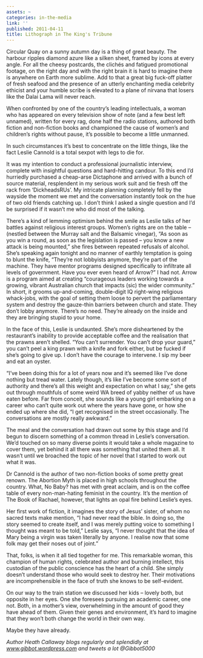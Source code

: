 ```yaml
---
assets: ~
categories: in-the-media
link: ''
published: 2011-04-11
title: Lithograph in The King's Tribune
---
```

Circular Quay on a sunny autumn day is a thing of great beauty. The harbour ripples diamond azure like a silken sheet, framed by icons at every angle. For all the cheesy postcards, the clichés and fatigued promotional footage, on the right day and with the right brain it is hard to imagine there is anywhere on Earth more sublime. Add to that a great big fuck-off platter of fresh seafood and the presence of an utterly enchanting media celebrity ethicist and your humble scribe is elevated to a plane of nirvana that losers like the Dalai Lama will never reach.

When confronted by one of the country’s leading intellectuals, a woman who has appeared on every television show of note (and a few best left unnamed), written for every rag, done half the radio stations, authored both fiction and non-fiction books and championed the cause of women’s and children’s rights without pause, it’s possible to become a little unmanned.

In such circumstances it’s best to concentrate on the little things, like the fact Leslie Cannold is a total sexpot with legs to die for.

It was my intention to conduct a professional journalistic interview, complete with insightful questions and hard-hitting candour. To this end I’d hurriedly purchased a cheap-arse Dictaphone and arrived with a bunch of source material, resplendent in my serious work suit and tie fresh off the rack from ‘DickheadsRUs’. My intricate planning completely fell by the wayside the moment we met and the conversation instantly took on the hue of two old friends catching up. I don’t think I asked a single question and I’d be surprised if it wasn’t me who did most of the talking.

There’s a kind of lemming optimism behind the smile as Leslie talks of her battles against religious interest groups. Women’s rights are on the table – (nestled between the Murray salt and the Balsamic vinegar), “As soon as you win a round, as soon as the legislation is passed – you know a new attack is being mounted,” she fires between repeated refusals of alcohol. She’s speaking again tonight and no manner of earthly temptation is going to blunt the knife, “They’re not lobbyists anymore, they’re part of the machine. They have mentor programs designed specifically to infiltrate all levels of government. Have you ever even heard of Arrow?” I had not. Arrow is a program aimed at creating “courageous leaders working towards a growing, vibrant Australian church that impacts (sic) the wider community.” In short, it grooms up-and-coming, double-digit IQ right-wing religious whack-jobs, with the goal of setting them loose to pervert the parliamentary system and destroy the gauze-thin barriers between church and state. They don’t lobby anymore. There’s no need. They’re already on the inside and they are bringing stupid to your home.

In the face of this, Leslie is undaunted. She’s more disheartened by the restaurant’s inability to provide acceptable coffee and the realisation that the prawns aren’t shelled. “You can’t surrender. You can’t drop your guard,” you can’t peel a king prawn with a knife and fork either, but be fucked if she’s going to give up. I don’t have the courage to intervene. I sip my beer and eat an oyster.

“I’ve been doing this for a lot of years now and it’s seemed like I’ve done nothing but tread water. Lately though, it’s like I’ve become some sort of authority and there’s all this weight and expectation on what I say,” she gets out through mouthfuls of some weird WA breed of yabby neither of us have eaten before. Far from conceit, she sounds like a young girl embarking on a career who can’t quite work out where the years have gone, or how she ended up where she did, “I get recognised in the street occasionally. The conversations are mostly really awkward.”

The meal and the conversation had drawn out some by this stage and I’d begun to discern something of a common thread in Leslie’s conversation. We’d touched on so many diverse points it would take a whole magazine to cover them, yet behind it all there was something that united them all. It wasn’t until we broached the topic of her novel that I started to work out what it was.

Dr Cannold is the author of two non-fiction books of some pretty great renown. The Abortion Myth is placed in high schools throughout the country. What, No Baby? has met with great acclaim, and is on the coffee table of every non-man-hating feminist in the country. It’s the mention of The Book of Rachael, however, that lights an opal fire behind Leslie’s eyes.

Her first work of fiction, it imagines the story of Jesus’ sister, of whom no sacred texts make mention, “I had never read the bible. In doing so, the story seemed to create itself, and I was merely putting voice to something I thought was meant to be told,” Leslie says, “I never thought that the idea of Mary being a virgin was taken literally by anyone. I realise now that some folk may get their noses out of joint.”

That, folks, is when it all tied together for me. This remarkable woman, this champion of human rights, celebrated author and burning intellect, this custodian of the public conscience has the heart of a child. She simply doesn’t understand those who would seek to destroy her. Their motivations are incomprehensible in the face of truth she knows to be self-evident.

On our way to the train station we discussed her kids – lovely both, but opposite in her eyes. One she foresees pursuing an academic career, one not. Both, in a mother’s view, overwhelming in the amount of good they have ahead of them. Given their genes and environment, it’s hard to imagine that they won’t both change the world in their own way.

Maybe they have already.

*Author Heath Callaway blogs regularly and splendidly at www.gibbot.wordpress.com and tweets a lot @Gibbot5000*
